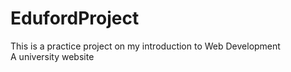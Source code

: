 # EdufordProject

This is a practice project on my introduction to Web Development
</br>
A university website
